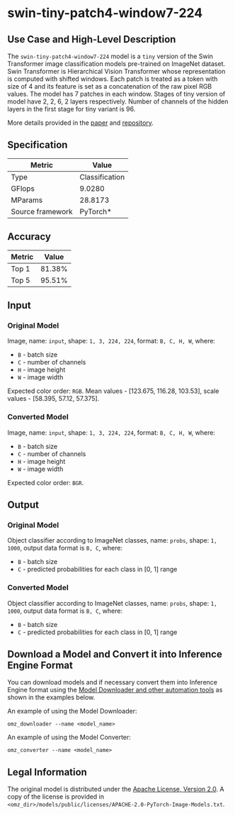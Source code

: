 # swin-tiny-patch4-window7-224

## Use Case and High-Level Description

The `swin-tiny-patch4-window7-224` model is a `tiny` version of the Swin Transformer image classification models pre-trained on ImageNet dataset. Swin Transformer is Hierarchical Vision Transformer whose representation is computed with shifted windows. Each patch is treated as a token with size of 4 and its feature is set as a concatenation of the raw pixel RGB values. The model has 7 patches in each window. Stages of tiny version of model have 2, 2, 6, 2 layers respectively. Number of channels of the hidden layers in the first stage for tiny variant is 96.

More details provided in the [paper](https://arxiv.org/pdf/2103.14030.pdf) and [repository](https://github.com/rwightman/pytorch-image-models).

## Specification

| Metric                          | Value          |
|---------------------------------|----------------|
| Type                            | Classification |
| GFlops                          | 9.0280         |
| MParams                         | 28.8173        |
| Source framework                | PyTorch\*      |

## Accuracy

| Metric | Value  |
| ------ | ------ |
| Top 1  | 81.38% |
| Top 5  | 95.51% |

## Input

### Original Model

Image, name: `input`, shape: `1, 3, 224, 224`, format: `B, C, H, W`, where:

- `B` - batch size
- `C` - number of channels
- `H` - image height
- `W` - image width

Expected color order: `RGB`.
Mean values - [123.675, 116.28, 103.53], scale values - [58.395, 57.12, 57.375].

### Converted Model

Image, name: `input`, shape: `1, 3, 224, 224`, format: `B, C, H, W`, where:

- `B` - batch size
- `C` - number of channels
- `H` - image height
- `W` - image width

Expected color order: `BGR`.

## Output

### Original Model

Object classifier according to ImageNet classes, name: `probs`,  shape: `1, 1000`, output data format is `B, C`, where:

- `B` - batch size
- `C` - predicted probabilities for each class in [0, 1] range

### Converted Model

Object classifier according to ImageNet classes, name: `probs`,  shape: `1, 1000`, output data format is `B, C`, where:

- `B` - batch size
- `C` - predicted probabilities for each class in [0, 1] range

## Download a Model and Convert it into Inference Engine Format

You can download models and if necessary convert them into Inference Engine format using the [Model Downloader and other automation tools](../../../tools/model_tools/README.md) as shown in the examples below.

An example of using the Model Downloader:
```
omz_downloader --name <model_name>
```

An example of using the Model Converter:
```
omz_converter --name <model_name>
```

## Legal Information

The original model is distributed under the
[Apache License, Version 2.0](https://raw.githubusercontent.com/rwightman/pytorch-image-models/master/LICENSE).
A copy of the license is provided in `<omz_dir>/models/public/licenses/APACHE-2.0-PyTorch-Image-Models.txt`.
